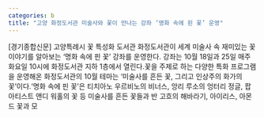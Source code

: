 ```yaml
---
categories: b
title: "고양 화정도서관 미술사와 꽃이 만나는 강좌 ‘명화 속에 핀 꽃’ 운영"
---
```

[경기종합신문] 고양특례시 꽃 특성화 도서관 화정도서관이 세계 미술사 속 재미있는 꽃 이야기를 알아보는 ‘명화 속에 핀 꽃’ 강좌를 운영한다. 강좌는 10월 18일과 25일 매주 화요일 10시에 화정도서관 지하 1층에서 열린다.꽃을 주제로 하는 다양한 특화 프로그램을 운영해온 화정도서관의 10월 테마는 ‘미술사를 흔든 꽃, 그리고 인상주의 화가의 꽃’이다.‘명화 속에 핀 꽃’은 티치아노 우르비노의 비너스, 앙리 루소의 엉터리 정글, 팝 아티스트 앤디 워홀의 꽃 등 미술사를 흔든 꽃들과 반 고흐의 해바라기, 아이리스, 아몬드 꽃과 모